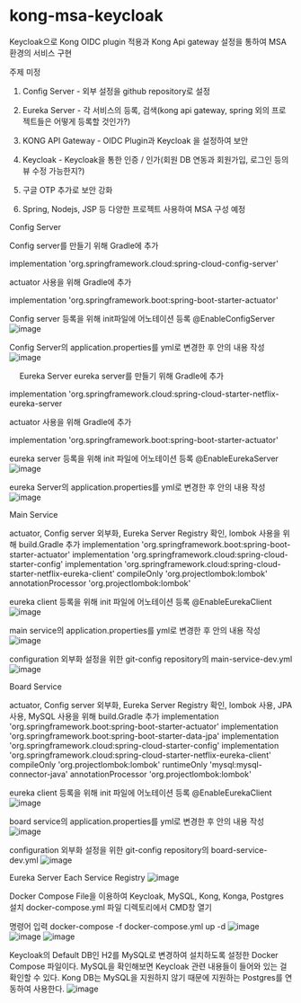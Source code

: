 # kong-msa-keycloak
Keycloak으로 Kong OIDC plugin 적용과 Kong Api gateway 설정을 통하여 MSA환경의 서비스 구현

주제 미정

1. Config Server - 외부 설정을 github repository로 설정

2. Eureka Server - 각 서비스의 등록, 검색(kong api gateway, spring 외의 프로젝트들은 어떻게 등록할 것인가?)

3. KONG API Gateway - OIDC Plugin과 Keycloak 을 설정하여 보안

4. Keycloak - Keycloak을 통한 인증 / 인가(회원 DB 연동과 회원가입, 로그인 등의 뷰 수정 가능한지?)

5. 구글 OTP 추가로 보안 강화

6. Spring, Nodejs, JSP 등 다양한 프로젝트 사용하여 MSA 구성 예정

Config Server

Config server를 만들기 위해 Gradle에 추가

implementation 'org.springframework.cloud:spring-cloud-config-server'

actuator 사용을 위해 Gradle에 추가

implementation 'org.springframework.boot:spring-boot-starter-actuator'

Config server 등록을 위해 init파일에 어노테이션 등록 @EnableConfigServer 
![image](https://user-images.githubusercontent.com/92366375/182621525-d486471b-c143-41ae-a8a9-6cc73fc0dc15.png)

Config Server의 application.properties를 yml로 변경한 후 안의 내용 작성
![image](https://user-images.githubusercontent.com/92366375/182621700-f921e30d-e834-4fb1-a9ff-3c0b356b9817.png)

 
 
Eureka Server
eureka server를 만들기 위해 Gradle에 추가

implementation 'org.springframework.cloud:spring-cloud-starter-netflix-eureka-server

actuator 사용을 위해 Gradle에 추가

implementation 'org.springframework.boot:spring-boot-starter-actuator'

eureka server 등록을 위해 init 파일에 어노테이션 등록 @EnableEurekaServer 
 ![image](https://user-images.githubusercontent.com/92366375/182621763-40a3fe3c-f3d6-4191-a331-4064b3978cb8.png)

eureka Server의 application.properties를 yml로 변경한 후 안의 내용 작성
 ![image](https://user-images.githubusercontent.com/92366375/182621783-7ddbc3fa-fb0b-4d25-afb8-a22321cd8a5f.png)

Main Service

actuator, Config server 외부화, Eureka Server Registry 확인, lombok 사용을 위해 build.Gradle 추가
implementation 'org.springframework.boot:spring-boot-starter-actuator'
implementation 'org.springframework.cloud:spring-cloud-starter-config'
implementation 'org.springframework.cloud:spring-cloud-starter-netflix-eureka-client'
compileOnly 'org.projectlombok:lombok'
annotationProcessor 'org.projectlombok:lombok'

eureka client 등록을 위해 init 파일에 어노테이션 등록 @EnableEurekaClient
![image](https://user-images.githubusercontent.com/92366375/193533473-48f6c036-1e7d-4378-8330-3ad62d68cc38.png)

main service의 application.properties를 yml로 변경한 후 안의 내용 작성
![image](https://user-images.githubusercontent.com/92366375/193533677-bfc6f729-11d1-47e5-b22f-9454df17ca98.png)

configuration 외부화 설정을 위한 git-config repository의 main-service-dev.yml
![image](https://user-images.githubusercontent.com/92366375/193534158-9b260512-4fff-4c23-9c01-99e4abcc0d0a.png)


Board Service

actuator, Config server 외부화, Eureka Server Registry 확인, lombok 사용, JPA 사용, MySQL 사용을 위해 build.Gradle 추가
	implementation 'org.springframework.boot:spring-boot-starter-actuator'
	implementation 'org.springframework.boot:spring-boot-starter-data-jpa'
	implementation 'org.springframework.cloud:spring-cloud-starter-config'
	implementation 'org.springframework.cloud:spring-cloud-starter-netflix-eureka-client'
	compileOnly 'org.projectlombok:lombok'
	runtimeOnly 'mysql:mysql-connector-java'
	annotationProcessor 'org.projectlombok:lombok'

eureka client 등록을 위해 init 파일에 어노테이션 등록 @EnableEurekaClient
![image](https://user-images.githubusercontent.com/92366375/193534756-614e0e44-1b97-45a8-8772-8a46464ee638.png)


board service의 application.properties를 yml로 변경한 후 안의 내용 작성
![image](https://user-images.githubusercontent.com/92366375/193534826-d09d19f9-5d99-46fc-a5b7-60403c3b02c6.png)


configuration 외부화 설정을 위한 git-config repository의 board-service-dev.yml
![image](https://user-images.githubusercontent.com/92366375/193534977-d58a919c-4854-4f9c-bfc9-6afee0e13df5.png)

Eureka Server
Each Service Registry
![image](https://user-images.githubusercontent.com/92366375/193537094-2c5f23eb-7706-4917-a5e5-d1ca0b285dd1.png)

Docker Compose File을 이용하여 Keycloak, MySQL, Kong, Konga, Postgres 설치
docker-compose.yml 파일 디렉토리에서 CMD창 열기

명령어 입력
docker-compose -f docker-compose.yml up -d
![image](https://user-images.githubusercontent.com/92366375/196864211-ef97829d-a1ef-43ab-b133-05b29117722b.png)
![image](https://user-images.githubusercontent.com/92366375/196864610-e296ea4f-4a84-45b9-bb67-87a1b909ff97.png)
![image](https://user-images.githubusercontent.com/92366375/196864438-d470b5af-e357-418e-ba25-674afdc335be.png)

Keycloak의 Default DB인 H2를 MySQL로 변경하여 설치하도록 설정한 Docker Compose 파일이다. 
MySQL을 확인해보면 Keycloak 관련 내용들이 들어와 있는 걸 확인할 수 있다.
Kong DB는 MySQL을 지원하지 않기 때문에 지원하는 Postgres를 연동하여 사용한다.
![image](https://user-images.githubusercontent.com/92366375/196864723-601a2ebd-47e9-4b37-8ccb-00ebc0e79ed0.png)







